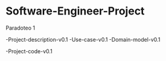 # Software-Engineer-Project
Paradoteo 1

-Project-description-v0.1
-Use-case-v0.1
-Domain-model-v0.1

-Project-code-v0.1
